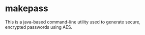 # makepass
This is a java-based command-line utility used to generate secure, encrypted passwords using AES.
